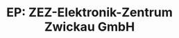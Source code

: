 ---
title: "EP: ZEZ-Elektronik-Zentrum Zwickau GmbH"
url: /zwickau/ep-zez-elektronik-zentrum-zwickau-gmbh/
shop: Elektronik
---